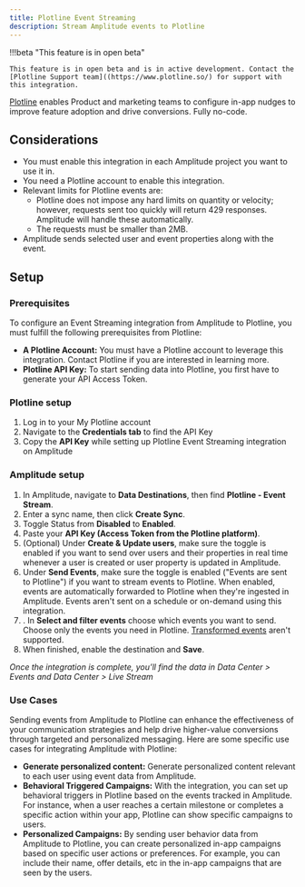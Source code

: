 ```yaml
---
title: Plotline Event Streaming
description: Stream Amplitude events to Plotline
---
```


!!!beta "This feature is in open beta"

    This feature is in open beta and is in active development. Contact the [Plotline Support team]((https://www.plotline.so/) for support with this integration.

[Plotline](https://www.plotline.so/) enables Product and marketing teams to configure in-app nudges to improve feature adoption and drive conversions. Fully no-code.

## Considerations

- You must enable this integration in each Amplitude project you want to use it in.
- You need a Plotline account to enable this integration.
- Relevant limits for Plotline events are:
  - Plotline does not impose any hard limits on quantity or velocity; however, requests sent too quickly will return 429 responses. Amplitude will handle these automatically. 
  - The requests must be smaller than 2MB.
- Amplitude sends selected user and event properties along with the event.

## Setup

### Prerequisites

To configure an Event Streaming integration from Amplitude to Plotline, you must fulfill the following prerequisites from Plotline:

- **A Plotline Account:** You must have a Plotline account to leverage this integration. Contact Plotline if you are interested in learning more.
- **Plotline API Key:** To start sending data into Plotline, you first have to generate your API Access Token.


### Plotline setup

1. Log in to your My Plotline account
2. Navigate to the **Credentials tab** to find the API Key
3. Copy the **API Key** while setting up Plotline Event Streaming integration on Amplitude

### Amplitude setup

1. In Amplitude, navigate to **Data Destinations**, then find **Plotline - Event Stream**.
2. Enter a sync name, then click **Create Sync**.
3. Toggle Status from **Disabled** to **Enabled**.
4. Paste your **API Key (Access Token from the Plotline platform)**.
5. (Optional) Under **Create & Update users**, make sure the toggle is enabled if you want to send over users and their properties in real time whenever a user is created or user property is updated in Amplitude.
6. Under **Send Events**, make sure the toggle is enabled ("Events are sent to Plotline") if you want to stream events to Plotline. When enabled, events are automatically forwarded to Plotline when they're ingested in Amplitude. Events aren't sent on a schedule or on-demand using this integration.
7. . In **Select and filter events** choose which events you want to send. Choose only the events you need in Plotline. [Transformed events](https://www.google.com/url?q=https://help.amplitude.com/hc/en-us/articles/5913315221915-Transformations-Retroactively-modify-your-event-data-structure%23:~:text%3DAmplitude%2520Data%27s%2520transformations%2520feature%2520allows,them%2520to%2520all%2520historical%2520data.&sa=D&source=docs&ust=1692341974637179&usg=AOvVaw1BdAYfjzWTy1y9u94STUaQ) aren't supported.
8. When finished, enable the destination and **Save**.

_Once the integration is complete, you’ll find the data in Data Center > Events and Data Center > Live Stream_

### Use Cases

Sending events from Amplitude to Plotline can enhance the effectiveness of your communication strategies and help drive higher-value conversions through targeted and personalized messaging. Here are some specific use cases for integrating Amplitude with Plotline:

- **Generate personalized content:** Generate personalized content relevant to each user using event data from Amplitude.
- **Behavioral Triggered Campaigns:** With the integration, you can set up behavioral triggers in Plotline based on the events tracked in Amplitude. For instance, when a user reaches a certain milestone or completes a specific action within your app, Plotline can show specific campaigns to users.
- **Personalized Campaigns:** By sending user behavior data from Amplitude to Plotline, you can create personalized in-app campaigns based on specific user actions or preferences. For example, you can include their name, offer details, etc in the in-app campaigns that are seen by the users.
